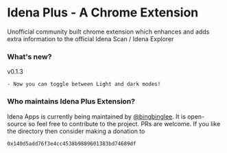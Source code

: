 # Idena Plus - A Chrome Extension
Unofficial community built chrome extension which enhances and adds extra information to the official Idena Scan / Idena Explorer

### What's new?
v0.1.3
```
- Now you can toggle between Light and dark modes!
```

### Who maintains Idena Plus Extension? 
Idena Apps is currently being maintained by [@bingbinglee](https://github.com/bingbinglee/). It is open-source so feel free to contribute to the project. PRs are welcome. 
If you like the directory then consider making a donation to 

```0x140d5add76f3e4cc4538b9809601383bd74689df```
